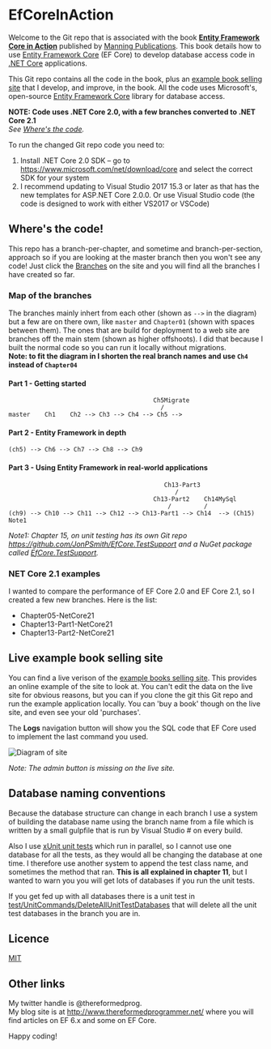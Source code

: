 # EfCoreInAction

Welcome to the Git repo that is associated with the book
**[Entity Framework Core in Action](https://www.manning.com/books/entity-framework-core-in-action?a_aid=su4utaraxuTre8tuthup&a_bid=4cef27ce)**
published by [Manning Publications](https://www.manning.com/).
This book details how to use 
[Entity Framework Core](https://docs.microsoft.com/en-us/ef/core/index) (EF Core)
to develop database access code in [.NET Core](https://www.microsoft.com/net) applications.

This Git repo contains all the code in the book, plus an
[example book selling site](http://efcoreinaction.com/)
that I develop, and improve, in the book.
All the code uses Microsoft's, open-source 
[Entity Framework Core](https://docs.microsoft.com/en-us/ef/core/index) library for database access.

**NOTE: Code uses .NET Core 2.0, with a few branches converted to .NET Core 2.1**  
*See [Where's the code](#wheres-the-code).*

To run the changed Git repo code you need to:

1. Install .NET Core 2.0 SDK – go to https://www.microsoft.com/net/download/core and select the correct SDK for your system
2. I recommend updating to Visual Studio 2017 15.3 or later as that has the new templates for ASP.NET Core 2.0.0. Or use Visual Studio code (the code is designed to work with either VS2017 or VSCode)

## Where's the code!

This repo has a branch-per-chapter, and sometime and branch-per-section, approach
so if you are looking at the master branch then you won't see any code!
Just click the [Branches](https://github.com/JonPSmith/EfCoreInAction/branches) on the site and you will
find all the branches I have created so far.

### Map of the branches

The branches mainly inhert from each other (shown as `-->` in the diagram)
but a few are on there own, like `master` and `Chapter01` (shown with spaces between them).
The ones that are build for deployment to a web site are branches off the main stem (shown as higher offshoots).
I did that because I built the normal code so you can run it locally without migrations.  
**Note: to fit the diagram in I shorten the real branch names and use `Ch4` instead of `Chapter04`**

#### Part 1 - Getting started

```plaintext
                                        Ch5Migrate
                                          /
master    Ch1    Ch2 --> Ch3 --> Ch4 --> Ch5 -->
```

#### Part 2 - Entity Framework in depth

```plaintext
(ch5) --> Ch6 --> Ch7 --> Ch8 --> Ch9
```

#### Part 3 - Using Entity Framework in real-world applications

```plaintext
                                           Ch13-Part3
                                              /
                                        Ch13-Part2    Ch14MySql
                                            /         /
(ch9) --> Ch10 --> Ch11 --> Ch12 --> Ch13-Part1 --> Ch14  --> (Ch15) Note1
```
*Note1: Chapter 15, on unit testing has its own Git repo https://github.com/JonPSmith/EfCore.TestSupport 
and a NuGet package called [EfCore.TestSupport](https://www.nuget.org/packages/EfCore.TestSupport/).*

### NET Core 2.1 examples

I wanted to compare the performance of EF Core 2.0 and EF Core 2.1, so I created a few new branches.
Here is the list:

* Chapter05-NetCore21
* Chapter13-Part1-NetCore21
* Chapter13-Part2-NetCore21

## Live example book selling site

You can find a live verison of the [example books selling site](http://efcoreinaction.com/).
This provides an online example of the site to look at. You can't edit the data on the live site for obvious reasons,
but you can if you clone the git this Git repo and run the example application locally.
You can 'buy a book' though on the live site, and even see your old 'purchases'.

The **Logs** navigation button will show you the SQL code that EF Core used to implement the last command you used.

![Diagram of site](https://github.com/JonPSmith/EfCoreInAction/blob/master/ExampleBookSellingSite.png)

*Note: The admin button is missing on the live site.*

## Database naming conventions

Because the database structure can change in each branch I use a system of building the database name 
using the branch name from a file which is written by a small gulpfile that is run by Visual Studio #
on every build.

Also I use [xUnit unit tests](https://xunit.github.io/) which run in parallel, so I cannot use one
database for all the tests, as they would all be changing the database at one time.
I therefore use another system to append the test class name, and sometimes the method that ran.
**This is all explained in chapter 11**, but I wanted to warn you you will get lots of databases 
if you run the unit tests.

If you get fed up with all databases there is a unit test in 
[test/UnitCommands/DeleteAllUnitTestDatabases](https://github.com/JonPSmith/EfCoreInAction/blob/Chapter02/Test/UnitCommands/DeleteAllUnitTestDatabases.cs)
that will delete all the unit test databases in the branch you are in.

## Licence 

[MIT](https://github.com/JonPSmith/EfCoreInAction/blob/master/LICENSE)

## Other links
My twitter handle is @thereformedprog.  
My blog site is at http://www.thereformedprogrammer.net/ where you will find articles on EF 6.x
and some on EF Core.

Happy coding!